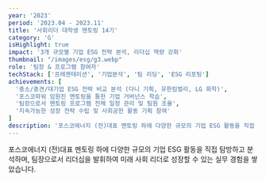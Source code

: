 ```yaml
---
year: '2023'
period: '2023.04 - 2023.11'
title: '사회리더 대학생 멘토링 14기'
category: 'G'
isHighlight: true
impact: '3개 규모별 기업 ESG 전략 분석, 리더십 역량 강화'
thumbnail: "/images/esg/g3.webp"
role: '팀장 & 프로그램 참여자'
techStack: ['프레젠테이션', '기업분석', '팀 리딩', 'ESG 리포팅']
achievements: [
  '중소/중견/대기업 ESG 전략 비교 분석 (다니 기획, 유한킴벌리, LG 화학)',
  '포스코파워 임원진 멘토링을 통한 기업 거버넌스 학습',
  '팀장으로서 멘토링 프로그램 전체 일정 관리 및 팀원 조율',
  '지속가능한 성장 전략 수립 및 사회공헌 활동 기획 참여'
]
description: '포스코에너지 (전)대표 멘토링 하에 다양한 규모의 기업 ESG 활동을 직접 탐방하고 분석하며, 팀장으로서 리더십을 발휘하여 미래 사회 리더로 성장할 수 있는 실무 경험을 쌓았습니다.'
---
```

포스코에너지 (전)대표 멘토링 하에 다양한 규모의 기업 ESG 활동을 직접 탐방하고 분석하며, 팀장으로서 리더십을 발휘하여 미래 사회 리더로 성장할 수 있는 실무 경험을 쌓았습니다. 